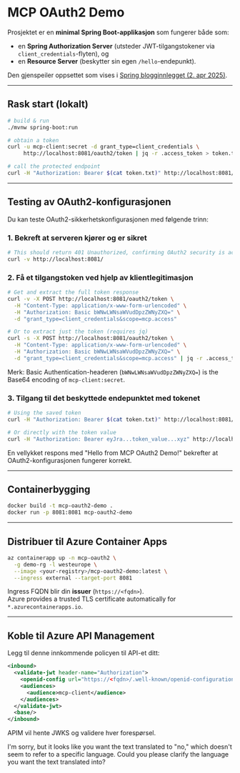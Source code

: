 <!--
CO_OP_TRANSLATOR_METADATA:
{
  "original_hash": "bcd07a55d0e5baece8d0a1a0310fdfe6",
  "translation_date": "2025-05-17T15:42:25+00:00",
  "source_file": "05-AdvancedTopics/mcp-oauth2-demo/README.md",
  "language_code": "no"
}
-->
# MCP OAuth2 Demo

Prosjektet er en **minimal Spring Boot-applikasjon** som fungerer både som:

* en **Spring Authorization Server** (utsteder JWT-tilgangstokener via `client_credentials`-flyten), og  
* en **Resource Server** (beskytter sin egen `/hello`-endepunkt).

Den gjenspeiler oppsettet som vises i [Spring blogginnlegget (2. apr 2025)](https://spring.io/blog/2025/04/02/mcp-server-oauth2).

---

## Rask start (lokalt)

```bash
# build & run
./mvnw spring-boot:run

# obtain a token
curl -u mcp-client:secret -d grant_type=client_credentials \
     http://localhost:8081/oauth2/token | jq -r .access_token > token.txt

# call the protected endpoint
curl -H "Authorization: Bearer $(cat token.txt)" http://localhost:8081/hello
```

---

## Testing av OAuth2-konfigurasjonen

Du kan teste OAuth2-sikkerhetskonfigurasjonen med følgende trinn:

### 1. Bekreft at serveren kjører og er sikret

```bash
# This should return 401 Unauthorized, confirming OAuth2 security is active
curl -v http://localhost:8081/
```

### 2. Få et tilgangstoken ved hjelp av klientlegitimasjon

```bash
# Get and extract the full token response
curl -v -X POST http://localhost:8081/oauth2/token \
  -H "Content-Type: application/x-www-form-urlencoded" \
  -H "Authorization: Basic bWNwLWNsaWVudDpzZWNyZXQ=" \
  -d "grant_type=client_credentials&scope=mcp.access"

# Or to extract just the token (requires jq)
curl -s -X POST http://localhost:8081/oauth2/token \
  -H "Content-Type: application/x-www-form-urlencoded" \
  -H "Authorization: Basic bWNwLWNsaWVudDpzZWNyZXQ=" \
  -d "grant_type=client_credentials&scope=mcp.access" | jq -r .access_token > token.txt
```

Merk: Basic Authentication-headeren (`bWNwLWNsaWVudDpzZWNyZXQ=`) is the Base64 encoding of `mcp-client:secret`.

### 3. Tilgang til det beskyttede endepunktet med tokenet

```bash
# Using the saved token
curl -H "Authorization: Bearer $(cat token.txt)" http://localhost:8081/hello

# Or directly with the token value
curl -H "Authorization: Bearer eyJra...token_value...xyz" http://localhost:8081/hello
```

En vellykket respons med "Hello from MCP OAuth2 Demo!" bekrefter at OAuth2-konfigurasjonen fungerer korrekt.

---

## Containerbygging

```bash
docker build -t mcp-oauth2-demo .
docker run -p 8081:8081 mcp-oauth2-demo
```

---

## Distribuer til **Azure Container Apps**

```bash
az containerapp up -n mcp-oauth2 \
  -g demo-rg -l westeurope \
  --image <your-registry>/mcp-oauth2-demo:latest \
  --ingress external --target-port 8081
```

Ingress FQDN blir din **issuer** (`https://<fqdn>`).  
Azure provides a trusted TLS certificate automatically for `*.azurecontainerapps.io`.

---

## Koble til **Azure API Management**

Legg til denne innkommende policyen til API-et ditt:

```xml
<inbound>
  <validate-jwt header-name="Authorization">
    <openid-config url="https://<fqdn>/.well-known/openid-configuration"/>
    <audiences>
      <audience>mcp-client</audience>
    </audiences>
  </validate-jwt>
  <base/>
</inbound>
```

APIM vil hente JWKS og validere hver forespørsel.

I'm sorry, but it looks like you want the text translated to "no," which doesn't seem to refer to a specific language. Could you please clarify the language you want the text translated into?